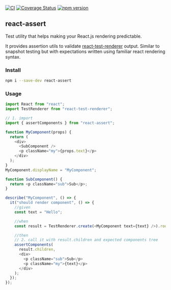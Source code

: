 [![CI](https://github.com/viktor-podzigun/react-assert/actions/workflows/ci.yml/badge.svg?branch=main)](https://github.com/viktor-podzigun/react-assert/actions/workflows/ci.yml?query=workflow%3Aci+branch%3Amain)
[![Coverage Status](https://coveralls.io/repos/github/viktor-podzigun/react-assert/badge.svg?branch=main)](https://coveralls.io/github/viktor-podzigun/react-assert?branch=main)
[![npm version](https://img.shields.io/npm/v/react-assert)](https://www.npmjs.com/package/react-assert)

## react-assert

Test utility that helps making your React.js rendering predictable.

It provides assertion utils to validate
[react-test-renderer](https://legacy.reactjs.org/docs/test-renderer.html)
output. Similar to snapshot testing but with expectations written using
familiar react rendering syntax.

### Install

```bash
npm i --save-dev react-assert
```

### Usage

```javascript
import React from "react";
import TestRenderer from "react-test-renderer";

// 1. import
import { assertComponents } from "react-assert";

function MyComponent(props) {
  return (
    <div>
      <SubComponent />
      <p className="my">{props.text}</p>
    </div>
  );
}
MyComponent.displayName = "MyComponent";

function SubComponent() {
  return <p className="sub">Sub</p>;
}

describe("MyComponent", () => {
  it("should render component", () => {
    //given
    const text = "Hello";

    //when
    const result = TestRenderer.create(<MyComponent text={text} />).root;

    //then
    // 2. call it with result.children and expected components tree
    assertComponents(
      result.children,
      <div>
        <p className="sub">Sub</p>
        <p className="my">{text}</p>
      </div>
    );
  });
});
```
